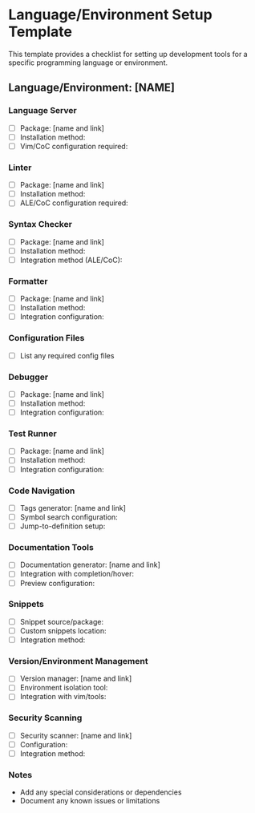 # Language/Environment Setup Template

This template provides a checklist for setting up development tools for a specific programming language or environment.

## Language/Environment: [NAME]

### Language Server

- [ ] Package: [name and link]
- [ ] Installation method:
- [ ] Vim/CoC configuration required:

### Linter

- [ ] Package: [name and link]
- [ ] Installation method:
- [ ] ALE/CoC configuration required:

### Syntax Checker

- [ ] Package: [name and link]
- [ ] Installation method:
- [ ] Integration method (ALE/CoC):

### Formatter

- [ ] Package: [name and link]
- [ ] Installation method:
- [ ] Integration configuration:

### Configuration Files

- [ ] List any required config files

### Debugger

- [ ] Package: [name and link]
- [ ] Installation method:
- [ ] Integration configuration:

### Test Runner

- [ ] Package: [name and link]
- [ ] Installation method:
- [ ] Integration configuration:

### Code Navigation

- [ ] Tags generator: [name and link]
- [ ] Symbol search configuration:
- [ ] Jump-to-definition setup:

### Documentation Tools

- [ ] Documentation generator: [name and link]
- [ ] Integration with completion/hover:
- [ ] Preview configuration:

### Snippets

- [ ] Snippet source/package:
- [ ] Custom snippets location:
- [ ] Integration method:

### Version/Environment Management

- [ ] Version manager: [name and link]
- [ ] Environment isolation tool:
- [ ] Integration with vim/tools:

### Security Scanning

- [ ] Security scanner: [name and link]
- [ ] Configuration:
- [ ] Integration method:

### Notes

- Add any special considerations or dependencies
- Document any known issues or limitations
